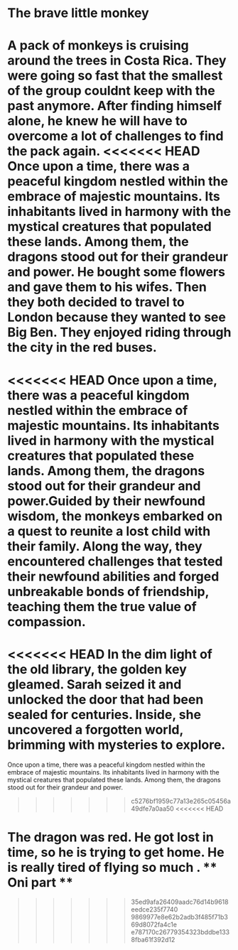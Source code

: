 # The brave little monkey

A pack of monkeys is cruising around the trees in Costa Rica. They were going so fast that the smallest of the group couldnt keep with the past anymore. After finding himself alone, he knew he will have to overcome a lot of challenges to find the pack again.
<<<<<<< HEAD
Once upon a time, there was a peaceful kingdom nestled within the embrace of majestic mountains. Its inhabitants lived in harmony with the mystical creatures that populated these lands. Among them, the dragons stood out for their grandeur and power.
He bought some flowers and gave them to his wifes.
Then they both decided to travel to London because they wanted to see Big Ben.
They enjoyed riding through the city in the red buses.
=======
<<<<<<< HEAD
Once upon a time, there was a peaceful kingdom nestled within the embrace of majestic mountains. Its inhabitants lived in harmony with the mystical creatures that populated these lands. Among them, the dragons stood out for their grandeur and power.Guided by their newfound wisdom, the monkeys embarked on a quest to reunite a lost child with their family. Along the way, they encountered challenges that tested their newfound abilities and forged unbreakable bonds of friendship, teaching them the true value of compassion.
=======
<<<<<<< HEAD
In the dim light of the old library, the golden key gleamed. Sarah seized it and unlocked the door that had been sealed for centuries. Inside, she uncovered a forgotten world, brimming with mysteries to explore.
=======
Once upon a time, there was a peaceful kingdom nestled within the embrace of majestic mountains. Its inhabitants lived in harmony with the mystical creatures that populated these lands. Among them, the dragons stood out for their grandeur and power.
>>>>>>> c5276bf1959c77a13e265c05456a49dfe7a0aa50
<<<<<<< HEAD

The dragon was red. He got lost in time, so he is trying to get home.
He is really tired of flying so much . ** Oni part **
=======
>>>>>>> 35ed9afa26409aadc76d14b9618eedce235f7740
>>>>>>> 9869977e8e62b2adb3f485f71b369d8072fa4c1e
>>>>>>> e787170c26779354323bddbe1338fba61f392d12
